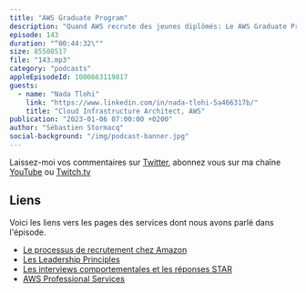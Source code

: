```yaml
---
title: "AWS Graduate Program"
description: "Quand AWS recrute des jeunes diplômés: Le AWS Graduate Program est un programme de formation chez AWS à destination des jeunes diplômés. Nous vous engageons en CDI et vous formons sur les technologies du cloud. Après un an de formation, vous vous retrouvez à travailler sur des projets pour nos client. Dans cet épisode, nous parlons de ce programme avec Nada qui vient de le terminer. Comment se faire engager ? Quel est le parcours de formation ? Quelles sont les missions ou projets sur lesquels vous travaillez après ? Quelles sont les possibilités d'evolution de carrière ?"
episode: 143
duration: "“00:44:32\""
size: 85508517
file: "143.mp3"
category: "podcasts"
appleEpisodeId: 1000663119817
guests:
  - name: "Nada Tlohi"
    link: "https://www.linkedin.com/in/nada-tlohi-5a466317b/"
    title: "Cloud Infrastructure Architect, AWS"
publication: "2023-01-06 07:00:00 +0200"
author: "Sébastien Stormacq"
social-background: "/img/podcast-banner.jpg"
---
```


Laissez-moi vos commentaires sur [Twitter](https://twitter.com/sebsto), abonnez vous sur ma chaîne [YouTube](https://www.youtube.com/sebsto) ou [Twitch.tv](https://www.twitch.tv/sebAWS)

## Liens

Voici les liens vers les pages des services dont nous avons parlé dans l'épisode.

- [Le processus de recrutement chez Amazon](https://www.amazon.jobs/en/landing_pages/INTERVIEWING-AT-AMAZON)
- [Les Leadership Principles](https://www.amazon.jobs/content/en/our-workplace/leadership-principles)
- [Les interviews comportementales et les réponses STAR](https://www.amazon.jobs/en/landing_pages/in-person-interview)
- [AWS Professional Services](https://aws.amazon.com/professional-services/)